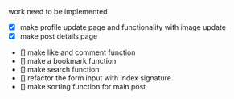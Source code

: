work need to be implemented

- [x] make profile update page and functionality with image update
- [x] make post details page
- [] make like and comment function
- [] make a bookmark function
- [] make search function
- [] refactor the form input with index signature
- [] make sorting function for main post
